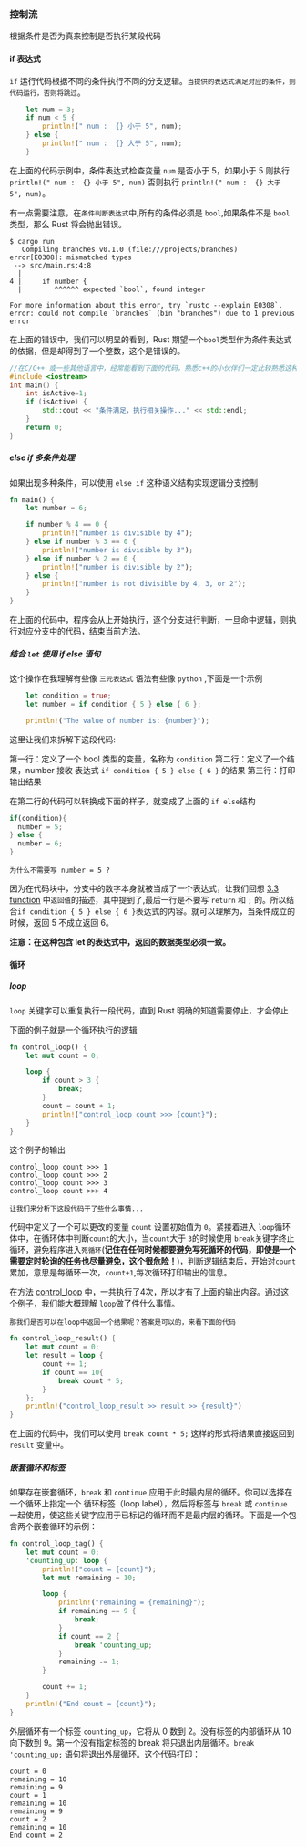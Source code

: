 ### 控制流

根据条件是否为真来控制是否执行某段代码

#### if 表达式

`if` 运行代码根据不同的条件执行不同的分支逻辑。`当提供的表达式满足对应的条件，则代码运行，否则将跳过`。

```rust
    let num = 3;
    if num < 5 {
        println!(" num :  {} 小于 5", num);
    } else {
        println!(" num :  {} 大于 5", num);
    }
```

在上面的代码示例中，条件表达式检查变量 `num` 是否小于 5，如果小于 5 则执行 `println!(" num :  {} 小于 5", num)` 否则执行 `println!(" num :  {} 大于 5", num)`。

有一点需要注意，在`条件判断表达式`中,所有的条件必须是 `bool`,如果条件不是 `bool` 类型，那么 Rust 将会抛出错误。

```
$ cargo run
   Compiling branches v0.1.0 (file:///projects/branches)
error[E0308]: mismatched types
 --> src/main.rs:4:8
  |
4 |     if number {
  |        ^^^^^^ expected `bool`, found integer

For more information about this error, try `rustc --explain E0308`.
error: could not compile `branches` (bin "branches") due to 1 previous error

```

在上面的错误中，我们可以明显的看到，Rust 期望一个`bool`类型作为条件表达式的依据，但是却得到了一个整数，这个是错误的。

```c++
//在C/C++ 或一些其他语言中，经常能看到下面的代码，熟悉c++的小伙伴们一定比较熟悉这种操作，这里就不再过多赘述
#include <iostream>
int main() {
    int isActive=1;
    if (isActive) {
        std::cout << "条件满足，执行相关操作..." << std::endl;
    }
    return 0;
}
```

##### else if 多条件处理

如果出现多种条件，可以使用 `else if` 这种语义结构实现逻辑分支控制

```rust
fn main() {
    let number = 6;

    if number % 4 == 0 {
        println!("number is divisible by 4");
    } else if number % 3 == 0 {
        println!("number is divisible by 3");
    } else if number % 2 == 0 {
        println!("number is divisible by 2");
    } else {
        println!("number is not divisible by 4, 3, or 2");
    }
}

```

在上面的代码中，程序会从上开始执行，逐个分支进行判断，一旦命中逻辑，则执行对应分支中的代码，结束当前方法。

##### 结合 `let` 使用 if else 语句

这个操作在我理解有些像 `三元表达式` 语法有些像 `python` ,下面是一个示例

```rust
    let condition = true;
    let number = if condition { 5 } else { 6 };

    println!("The value of number is: {number}");
```

这里让我们来拆解下这段代码:

第一行：定义了一个 bool 类型的变量，名称为 `condition`
第二行：定义了一个结果，number 接收 表达式 `if condition { 5 } else { 6 }` 的结果
第三行：打印输出结果

在第二行的代码可以转换成下面的样子，就变成了上面的 `if else`结构

```rust
if(condition){
  number = 5;
} else {
  number = 6;
}
```

```
为什么不需要写 number = 5 ?
```

因为在代码块中，分支中的数字本身就被当成了一个表达式，让我们回想 [3.3 function](3.3function.md) 中`返回值`的描述，其中提到了,最后一行是不要写 `return` 和 `;` 的。所以结合`if condition { 5 } else { 6 }`表达式的内容。就可以理解为，当条件成立的时候，返回 5 不成立返回 6。

**注意：在这种包含 let 的表达式中，返回的数据类型必须一致。**

#### 循环

##### loop

`loop` 关键字可以重复执行一段代码，直到 Rust 明确的知道需要停止，才会停止

下面的例子就是一个循环执行的逻辑

<a id="control_loop111">

```rust
fn control_loop() {
    let mut count = 0;

    loop {
        if count > 3 {
            break;
        }
        count = count + 1;
        println!("control_loop count >>> {count}");
    }
}
```

</a>

这个例子的输出

```
control_loop count >>> 1
control_loop count >>> 2
control_loop count >>> 3
control_loop count >>> 4
```

`让我们来分析下这段代码干了些什么事情...`

代码中定义了一个可以更改的变量 `count` 设置初始值为 `0`。紧接着进入 `loop`循环体中，在循环体中判断`count`的大小，当`count`大于 `3`的时候使用 `break`关键字终止循环，避免程序进入`死循环`(**记住在任何时候都要避免写死循环的代码，即使是一个需要定时轮询的任务也尽量避免，这个很危险！**)，判断逻辑结束后，开始对`count`累加，意思是每循环一次，`count+1`,每次循环打印输出的信息。

在方法 [control_loop](3.5control_flow.md#loop) 中，一共执行了4次，所以才有了上面的输出内容。通过这个例子，我们能大概理解 `loop`做了件什么事情。

`那我们是否可以在loop中返回一个结果呢？答案是可以的，来看下面的代码`

```rust
fn control_loop_result() {
    let mut count = 0;
    let result = loop {
        count += 1;
        if count == 10{
            break count * 5;
        }
    };
    println!("control_loop_result >> result >> {result}")
}
```

在上面的代码中，我们可以使用 `break count * 5;` 这样的形式将结果直接返回到 `result` 变量中。

##### 嵌套循环和标签

如果存在嵌套循环，`break` 和 `continue` 应用于此时最内层的循环。你可以选择在一个循环上指定一个 循环标签（loop label），然后将标签与 `break` 或 `continue` 一起使用，使这些关键字应用于已标记的循环而不是最内层的循环。下面是一个包含两个嵌套循环的示例：

```rust
fn control_loop_tag() {
    let mut count = 0;
    'counting_up: loop {
        println!("count = {count}");
        let mut remaining = 10;

        loop {
            println!("remaining = {remaining}");
            if remaining == 9 {
                break;
            }
            if count == 2 {
                break 'counting_up;
            }
            remaining -= 1;
        }

        count += 1;
    }
    println!("End count = {count}");
}
```

外层循环有一个标签 `counting_up`，它将从 0 数到 2。没有标签的内部循环从 10 向下数到 9。第一个没有指定标签的 break 将只退出内层循环。`break 'counting_up;` 语句将退出外层循环。这个代码打印：

```
count = 0
remaining = 10
remaining = 9
count = 1
remaining = 10
remaining = 9
count = 2
remaining = 10
End count = 2
```